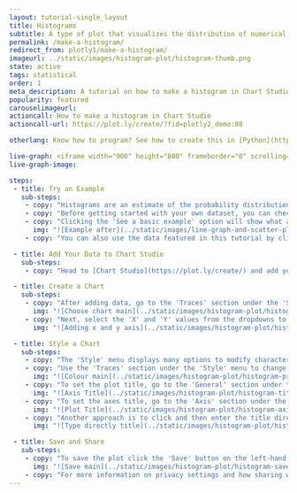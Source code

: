 ```yaml
---
layout: tutorial-single_layout
title: Histograms
subtitle: A type of plot that visualizes the distribution of numerical data.
permalink: /make-a-histogram/
redirect_from: plotly1/make-a-histogram/
imageurl: ../static/images/histogram-plot/histogram-thumb.png
state: active
tags: statistical
order: 1
meta_description: A tutorial on how to make a histogram in Chart Studio.
popularity: featured
carouselimageurl:
actioncall: How to make a histogram in Chart Studio
actioncall-url: https://plot.ly/create/?fid=plotly2_demo:88

otherlang: Know how to program? See how to create this in [Python](https://plot.ly/python/histograms/) or [R](https://plot.ly/r/histograms/).

live-graph: <iframe width="900" height="800" frameborder="0" scrolling="no" src="https://plot.ly/~plotly2_demo/88.embed"></iframe>
live-graph-image:

steps:
 - title: Try an Example
   sub-steps:
    - copy: "Histograms are an estimate of the probability distribution of a continuous quantitative variable. If you'd like to know more about this type of plot, visit [this](http://help.plot.ly/histogram/) page for more information."
    - copy: "Before getting started with your own dataset, you can check out an example. First, select the 'Type' menu. Hovering the mouse over the chart type icon will display three options: 1) Charts like this by Chart Studio users, 2) View tutorials on this chart type, and, 3) See a basic example."
    - copy: "Clicking the 'See a basic example' option will show what a sample chart looks like after adding data and editing with the style. You'll also see what labels and style attributes were selected for this specific chart, as well as the end result."
      img: "![Example after](../static/images/line-graph-and-scatter-plot-with-excel/scatter-try-example.gif)"
    - copy: "You can also use the data featured in this tutorial by clicking on 'Open This Data in Chart Studio' on the left-hand side. It'll open in Chart Studio."

 - title: Add Your Data to Chart Studio
   sub-steps:
    - copy: "Head to [Chart Studio](https://plot.ly/create/) and add your data. You have the option of typing directly in the grid, uploading your file, or entering a URL of an online dataset. Chart Studio accepts .xls, .xlsx, or .csv files. For more information on how to enter your data, see [this](https://help.plot.ly/add-data-to-the-plotly-grid/) tutorial."

 - title: Create a Chart
   sub-steps:
    - copy: "After adding data, go to the 'Traces' section under the 'Structure' menu on the left-hand side. Choose the 'Type' of trace, then choose 'Histogram' under 'Distributions' chart type."
      img: "![Choose chart main](../static/images/histogram-plot/histogram-choose-chart.png)"
    - copy: "Next, select the 'X' and 'Y' values from the dropdowns to create the plot."
      img: "![Adding x and y axis](../static/images/histogram-plot/histogram-axis.png)"

 - title: Style a Chart
   sub-steps:
    - copy: "The 'Style' menu displays many options to modify characteristics of the overall chart layout or the individual traces. To see more options about styling the chart, visit the [style and layout](https://help.plot.ly/tutorials/#layout) section of the Chart Studio documentation."
    - copy: "Use the 'Traces' section under the 'Style' menu to change the properties of the traces such as histogram normalization, binning, and bar size and spacing."
      img: "![Colour main](../static/images/histogram-plot/histogram-properties.gif)"
    - copy: "To set the plot title, go to the 'General' section under the 'Style' menu and type in the plot title within the textbox provided under 'Title'."
      img: "![Axis Title](../static/images/histogram-plot/histogram-title.png)"
    - copy: "To set the axes title, go to the 'Axis' section under the 'Style' menu and type in the plot title within the textbox provided under 'Title' for each axis."
      img: "![Plot Title](../static/images/histogram-plot/histogram-axis-title.png)"
    - copy: "Another approach is to click and then enter the title directly on the plot interface."
      img: "![Type directly title](../static/images/histogram-plot/histogram-title-direct.png)"

 - title: Save and Share
   sub-steps:
    - copy: "To save the plot click the 'Save' button on the left-hand side. A save modal will appear, as seen below, where you can specify the filenames and privacy settings for your plot and data grid."
      img: "![Save main](../static/images/histogram-plot/histogram-save-main.png)"
    - copy: "For more information on privacy settings and how sharing works, visit Chart Studio's [sharing tutorial](http://help.plot.ly/save-share-and-export-in-plotly/)."
---
```

